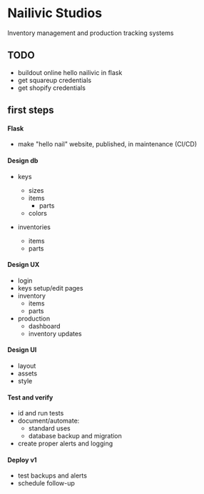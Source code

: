 # Nailivic Studios
Inventory management and production tracking systems

## TODO
- buildout online hello nailivic in flask
- get squareup credentials
- get shopify credentials

## first steps
#### Flask
- make "hello nail" website, published, in maintenance (CI/CD)

#### Design db
- keys
    - sizes
    - items
        - parts
    - colors

- inventories
    - items
    - parts

#### Design UX
- login
- keys setup/edit pages
- inventory
    - items
    - parts
- production
    - dashboard
    - inventory updates

#### Design UI
- layout
- assets
- style

#### Test and verify
- id and run tests
- document/automate:
    - standard uses
    - database backup and migration
- create proper alerts and logging

#### Deploy v1
- test backups and alerts
- schedule follow-up

